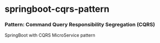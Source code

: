 # springboot-cqrs-pattern 
### Pattern: Command Query Responsibility Segregation (CQRS)
SpringBoot with CQRS MicroService pattern
